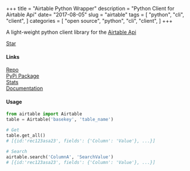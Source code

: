 +++
title = "Airtable Python Wrapper"
description = "Python Client for Airtable Api"
date= "2017-08-05"
slug = "airtable"
tags = [
    "python",
    "cli",
    "client",
]
categories = [
    "open source",
    "python",
    "cli",
    "client",
]
+++

A light-weight python client library for the [Airtable Api](https://airtable.com/api)

<a class="github-button" href="https://github.com/gtalarico/airtable-python-wrapper" data-size="large" data-show-count="true" aria-label="Star gtalarico/airtable-python-wrapper on GitHub">Star</a>

#### Links

<div class="links">
    <i class="fab fa-github"></i>
    <a href="https://github.com/gtalarico/airtable-python-wrapper/">Repo</a>
    <br>
    <i class="fab fa-python"></i>
    <a href="https://pypi.python.org/pypi/airtable-python-wrapper">PyPi Package</a>
    <br>
    <i class="fas fa-link"></i>
    <a href="https://pypistats.org/packages/airtable-python-wrapper">Stats</a>
    <br>
    <i class="fas fa-book-open"></i>
    <a href="https://airtable-python-wrapper.readthedocs.io">Documentation</a>
</div>

#### Usage
```python
from airtable import Airtable
table = Airtable('basekey', 'table_name')

# Get
table.get_all()
# [{id:'rec123asa23', fields': {'Column': 'Value'}, ...}]

# Search
airtable.search('ColumnA', 'SearchValue')
# [{id:'rec123asa23', fields': {'Column': 'Value'}, ...}]
```






